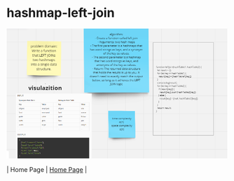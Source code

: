 # hashmap-left-join

![hashmap-left-join](../images/whiteboardHash.PNG)

| Home Page               | [Home Page](../../README.md)                                |